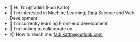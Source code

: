 - 👋 Hi, I’m @fadik1 (Fadi Katto)
- 👀 I’m interested in Machine Learning, Data Science and Web Development 
- 🌱 I’m currently learning Front-end development
- 💞️ I’m looking to collaborate on ...
- 📫 How to reach me: fadi.katto@outlook.com

<!---
fadik1/fadik1 is a ✨ special ✨ repository because its `README.md` (this file) appears on your GitHub profile.
You can click the Preview link to take a look at your changes.
--->
